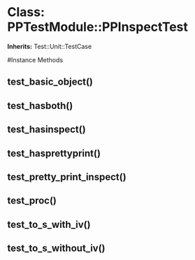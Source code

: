 # Class: PPTestModule::PPInspectTest
**Inherits:** Test::Unit::TestCase
    




#Instance Methods
## test_basic_object() [](#method-i-test_basic_object)

## test_hasboth() [](#method-i-test_hasboth)

## test_hasinspect() [](#method-i-test_hasinspect)

## test_hasprettyprint() [](#method-i-test_hasprettyprint)

## test_pretty_print_inspect() [](#method-i-test_pretty_print_inspect)

## test_proc() [](#method-i-test_proc)

## test_to_s_with_iv() [](#method-i-test_to_s_with_iv)

## test_to_s_without_iv() [](#method-i-test_to_s_without_iv)

